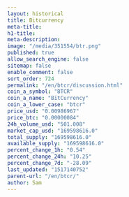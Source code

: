 ```yaml
---
layout: historical
title: Bitcurrency
meta-title: 
h1-title: 
meta-description: 
image: "/media/351554/btr.png"
published: true
allow_search_engine: false
sitemap: false
enable_comment: false
sort_order: 724
permalink: "/en/btcr/discussion.html"
coin_a_symbol: "BTCR"
coin_a_name: "BitCurrency"
coin_a_lower_case: "btcr"
price_usd: "0.00986967"
price_btc: "0.00000084"
24h_volume_usd: "501.008"
market_cap_usd: "169598616.0"
total_supply: "169598616.0"
available_supply: "169598616.0"
percent_change_1h: "0.54"
percent_change_24h: "10.25"
percent_change_7d: "-28.09"
last_updated: "1517140752"
parent-url: "/en/btcr/"
author: Sam
---
```


